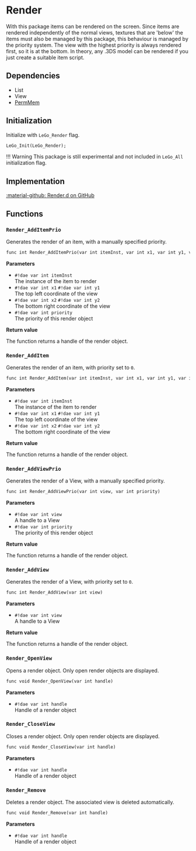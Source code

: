 # Render
With this package items can be rendered on the screen. Since items are rendered independently of the normal views, textures that are 'below' the items must also be managed by this package, this behaviour is managed by the priority system. The view with the highest priority is always rendered first, so it is at the bottom. In theory, any .3DS model can be rendered if you just create a suitable item script.
## Dependencies

- List
- View
- [PermMem](../tools/permmem.md)

## Initialization
Initialize with `LeGo_Render` flag.
```dae
LeGo_Init(LeGo_Render);
```

!!! Warning
    This package is still experimental and not included in `LeGo_All` initialization flag.

## Implementation
[:material-github: Render.d on GitHub](https://github.com/Lehona/LeGo/blob/dev/Render.d)

## Functions

### `Render_AddItemPrio`
Generates the render of an item, with a manually specified priority.
```dae
func int Render_AddItemPrio(var int itemInst, var int x1, var int y1, var int x2, var int y2, var int priority)
```
**Parameters**

- `#!dae var int itemInst`  
    The instance of the item to render
- `#!dae var int x1` `#!dae var int y1`  
    The top left coordinate of the view
- `#!dae var int x2` `#!dae var int y2`  
    The bottom right coordinate of the view
- `#!dae var int priority`  
    The priority of this render object

**Return value**

The function returns a handle of the render object.

### `Render_AddItem`
Generates the render of an item, with priority set to `0`.
```dae
func int Render_AddItem(var int itemInst, var int x1, var int y1, var int x2, var int y2)
```
**Parameters**

- `#!dae var int itemInst`  
    The instance of the item to render
- `#!dae var int x1` `#!dae var int y1`  
    The top left coordinate of the view
- `#!dae var int x2` `#!dae var int y2`  
    The bottom right coordinate of the view

**Return value**

The function returns a handle of the render object.

### `Render_AddViewPrio`
Generates the render of a View, with a manually specified priority.
```dae
func int Render_AddViewPrio(var int view, var int priority)
```
**Parameters**

- `#!dae var int view`  
    A handle to a View
- `#!dae var int priority`  
    The priority of this render object

**Return value**

The function returns a handle of the render object.

### `Render_AddView`
Generates the render of a View, with priority set to `0`.
```dae
func int Render_AddView(var int view)
```
**Parameters**

- `#!dae var int view`  
    A handle to a View

**Return value**

The function returns a handle of the render object.

### `Render_OpenView`
Opens a render object. Only open render objects are displayed.
```dae
func void Render_OpenView(var int handle)
```
**Parameters**

- `#!dae var int handle`  
    Handle of a render object

### `Render_CloseView`
Closes a render object. Only open render objects are displayed.
```dae
func void Render_CloseView(var int handle)
```
**Parameters**

- `#!dae var int handle`  
    Handle of a render object

### `Render_Remove`
Deletes a render object. The associated view is deleted automatically.
```dae
func void Render_Remove(var int handle)
```
**Parameters**

- `#!dae var int handle`  
    Handle of a render object
